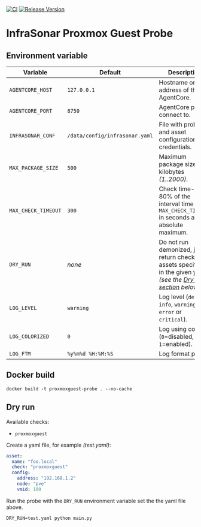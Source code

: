 [![CI](https://github.com/infrasonar/proxmoxguest-probe/workflows/CI/badge.svg)](https://github.com/infrasonar/proxmoxguest-probe/actions)
[![Release Version](https://img.shields.io/github/release/infrasonar/proxmoxguest-probe)](https://github.com/infrasonar/proxmoxguest-probe/releases)

# InfraSonar Proxmox Guest Probe

## Environment variable

Variable            | Default                        | Description
------------------- | ------------------------------ | ------------
`AGENTCORE_HOST`    | `127.0.0.1`                    | Hostname or Ip address of the AgentCore.
`AGENTCORE_PORT`    | `8750`                         | AgentCore port to connect to.
`INFRASONAR_CONF`   | `/data/config/infrasonar.yaml` | File with probe and asset configuration like credentials.
`MAX_PACKAGE_SIZE`  | `500`                          | Maximum package size in kilobytes _(1..2000)_.
`MAX_CHECK_TIMEOUT` | `300`                          | Check time-out is 80% of the interval time with `MAX_CHECK_TIMEOUT` in seconds as absolute maximum.
`DRY_RUN`           | _none_                         | Do not run demonized, just return checks and assets specified in the given yaml _(see the [Dry run section](#dry-run) below)_.
`LOG_LEVEL`         | `warning`                      | Log level (`debug`, `info`, `warning`, `error` or `critical`).
`LOG_COLORIZED`     | `0`                            | Log using colors (`0`=disabled, `1`=enabled).
`LOG_FTM`           | `%y%m%d %H:%M:%S`              | Log format prefix.

## Docker build

```
docker build -t proxmoxguest-probe . --no-cache
```

## Dry run

Available checks:
- `proxmoxguest`

Create a yaml file, for example _(test.yaml)_:

```yaml
asset:
  name: "foo.local"
  check: "proxmoxguest"
  config:
    address: "192.168.1.2"
    node: "pve"
    vmid: 100
```

Run the probe with the `DRY_RUN` environment variable set the the yaml file above.

```
DRY_RUN=test.yaml python main.py
```